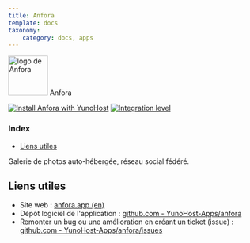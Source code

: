 ```yaml
---
title: Anfora
template: docs
taxonomy:
    category: docs, apps
---
```


<img src="/images/anfora_logo.svg" height="80px" alt="logo de Anfora"> Anfora

[![Install Anfora with YunoHost](https://install-app.yunohost.org/install-with-yunohost.png)](https://install-app.yunohost.org/?app=anfora) [![Integration level](https://dash.yunohost.org/integration/anfora.svg)](https://dash.yunohost.org/appci/app/anfora)

### Index

- [Liens utiles](#liens-utiles)

Galerie de photos auto-hébergée, réseau social fédéré.

## Liens utiles

+ Site web : [anfora.app (en)](https://anfora.app/)
+ Dépôt logiciel de l'application : [github.com - YunoHost-Apps/anfora](https://github.com/YunoHost-Apps/anfora_ynh)
+ Remonter un bug ou une amélioration en créant un ticket (issue) : [github.com - YunoHost-Apps/anfora/issues](https://github.com/YunoHost-Apps/anfora_ynh/issues)

